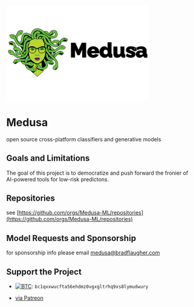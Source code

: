 <img src="./docs/Logos/Medusa Color/Medusa RGB.jpg" alt="Medusa Logo" style="width:75%;"/>

# Medusa

open source cross-platform classifiers and generative models

## Goals and Limitations

The goal of this project is to democratize and push forward the fronier of AI-powered tools for low-risk predictons.

## Repositories

see [https://github.com/orgs/Medusa-ML/repositories](https://github.com/orgs/Medusa-ML/repositories)

## Model Requests and Sponsorship

for sponsorship info please email [medusa@bradflaugher.com](medusa@bradflaugher.com)

## Support the Project

* [![BTC](https://img.shields.io/badge/-Bitcoin-5b5b5b?logo=bitcoin)](https://explorer.btc.com/btc/address/bc1qxxwucfta56ehdmz0vgxgltrhq9xs8lymudwury): `bc1qxxwucfta56ehdmz0vgxgltrhq9xs8lymudwury`

* [via Patreon](https://www.patreon.com/bradflaugher)
